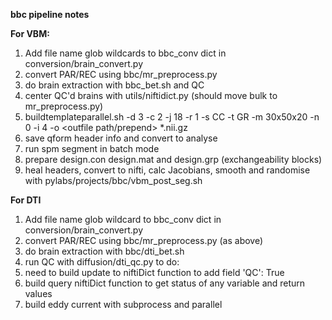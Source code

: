 **bbc pipeline notes**

**For VBM:**
1. Add file name glob wildcards to bbc_conv dict in conversion/brain_convert.py
2. convert PAR/REC using bbc/mr_preprocess.py
3. do brain extraction with bbc_bet.sh and QC
4. center QC'd brains with utils/niftidict.py (should move bulk to mr_preprocess.py)
5. buildtemplateparallel.sh -d 3 -c 2 -j 18 -r 1 -s CC -t GR -m 30x50x20 -n 0 -i 4 -o <outfile path/prepend> *.nii.gz
6. save qform header info and convert to analyse
7. run spm segment in batch mode
8. prepare design.con design.mat and design.grp (exchangeability blocks)
9. heal headers, convert to nifti, calc Jacobians, smooth and randomise with pylabs/projects/bbc/vbm_post_seg.sh

**For DTI**
1. Add file name glob wildcard to bbc_conv dict in conversion/brain_convert.py
2. convert PAR/REC using bbc/mr_preprocess.py (as above)
3. do brain extraction with bbc/dti_bet.sh
4. run QC with diffusion/dti_qc.py
to do:
5. need to build update to niftiDict function to add field 'QC': True
6. build query niftiDict function to get status of any variable and return values
7. build eddy current with subprocess and parallel
